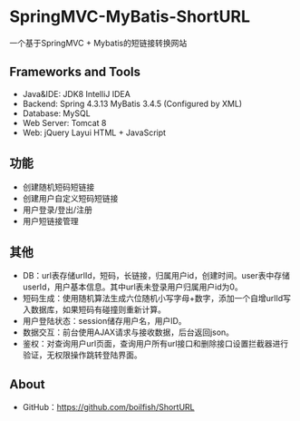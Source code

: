 SpringMVC-MyBatis-ShortURL
==============================
一个基于SpringMVC + Mybatis的短链接转换网站

Frameworks and Tools
---------------------------
* Java&IDE: JDK8 IntelliJ IDEA
* Backend:  Spring 4.3.13 MyBatis 3.4.5 (Configured by XML)
* Database: MySQL
* Web Server: Tomcat 8
* Web: jQuery Layui HTML + JavaScript

功能
-------------
* 创建随机短码短链接
* 创建用户自定义短码短链接
* 用户登录/登出/注册
* 用户短链接管理

其他
---------------
* DB：url表存储urlId，短码，长链接，归属用户id，创建时间。user表中存储userId，用户基本信息。其中url表未登录用户归属用户id为0。
* 短码生成：使用随机算法生成六位随机小写字母+数字，添加一个自增urlId写入数据库，如果短码有碰撞则重新计算。
* 用户登陆状态：session储存用户名，用户ID。
* 数据交互：前台使用AJAX请求与接收数据，后台返回json。
* 鉴权：对查询用户url页面，查询用户所有url接口和删除接口设置拦截器进行验证，无权限操作跳转登陆界面。

About
-----------------------------------
* GitHub：https://github.com/boilfish/ShortURL
